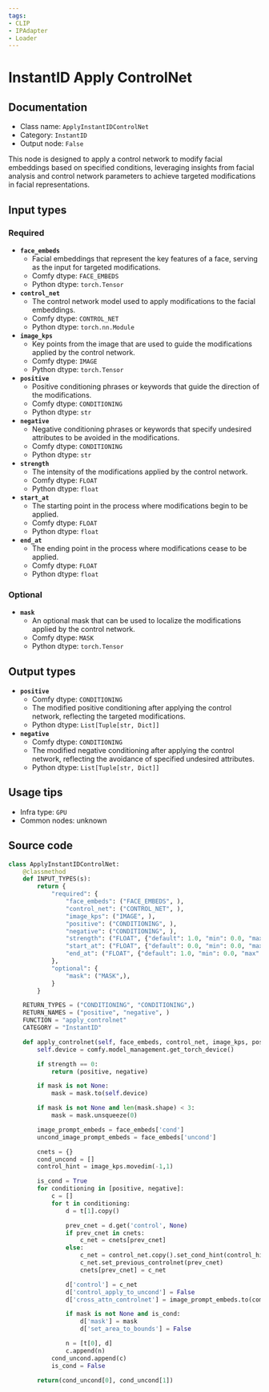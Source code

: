 ```yaml
---
tags:
- CLIP
- IPAdapter
- Loader
---
```


# InstantID Apply ControlNet
## Documentation
- Class name: `ApplyInstantIDControlNet`
- Category: `InstantID`
- Output node: `False`

This node is designed to apply a control network to modify facial embeddings based on specified conditions, leveraging insights from facial analysis and control network parameters to achieve targeted modifications in facial representations.
## Input types
### Required
- **`face_embeds`**
    - Facial embeddings that represent the key features of a face, serving as the input for targeted modifications.
    - Comfy dtype: `FACE_EMBEDS`
    - Python dtype: `torch.Tensor`
- **`control_net`**
    - The control network model used to apply modifications to the facial embeddings.
    - Comfy dtype: `CONTROL_NET`
    - Python dtype: `torch.nn.Module`
- **`image_kps`**
    - Key points from the image that are used to guide the modifications applied by the control network.
    - Comfy dtype: `IMAGE`
    - Python dtype: `torch.Tensor`
- **`positive`**
    - Positive conditioning phrases or keywords that guide the direction of the modifications.
    - Comfy dtype: `CONDITIONING`
    - Python dtype: `str`
- **`negative`**
    - Negative conditioning phrases or keywords that specify undesired attributes to be avoided in the modifications.
    - Comfy dtype: `CONDITIONING`
    - Python dtype: `str`
- **`strength`**
    - The intensity of the modifications applied by the control network.
    - Comfy dtype: `FLOAT`
    - Python dtype: `float`
- **`start_at`**
    - The starting point in the process where modifications begin to be applied.
    - Comfy dtype: `FLOAT`
    - Python dtype: `float`
- **`end_at`**
    - The ending point in the process where modifications cease to be applied.
    - Comfy dtype: `FLOAT`
    - Python dtype: `float`
### Optional
- **`mask`**
    - An optional mask that can be used to localize the modifications applied by the control network.
    - Comfy dtype: `MASK`
    - Python dtype: `torch.Tensor`
## Output types
- **`positive`**
    - Comfy dtype: `CONDITIONING`
    - The modified positive conditioning after applying the control network, reflecting the targeted modifications.
    - Python dtype: `List[Tuple[str, Dict]]`
- **`negative`**
    - Comfy dtype: `CONDITIONING`
    - The modified negative conditioning after applying the control network, reflecting the avoidance of specified undesired attributes.
    - Python dtype: `List[Tuple[str, Dict]]`
## Usage tips
- Infra type: `GPU`
- Common nodes: unknown


## Source code
```python
class ApplyInstantIDControlNet:
    @classmethod
    def INPUT_TYPES(s):
        return {
            "required": {
                "face_embeds": ("FACE_EMBEDS", ),
                "control_net": ("CONTROL_NET", ),
                "image_kps": ("IMAGE", ),
                "positive": ("CONDITIONING", ),
                "negative": ("CONDITIONING", ),
                "strength": ("FLOAT", {"default": 1.0, "min": 0.0, "max": 10.0, "step": 0.01, }),
                "start_at": ("FLOAT", {"default": 0.0, "min": 0.0, "max": 1.0, "step": 0.001, }),
                "end_at": ("FLOAT", {"default": 1.0, "min": 0.0, "max": 1.0, "step": 0.001, }),
            },
            "optional": {
                "mask": ("MASK",),
            }
        }

    RETURN_TYPES = ("CONDITIONING", "CONDITIONING",)
    RETURN_NAMES = ("positive", "negative", )
    FUNCTION = "apply_controlnet"
    CATEGORY = "InstantID"

    def apply_controlnet(self, face_embeds, control_net, image_kps, positive, negative, strength, start_at, end_at, mask=None):
        self.device = comfy.model_management.get_torch_device()

        if strength == 0:
            return (positive, negative)

        if mask is not None:
            mask = mask.to(self.device)

        if mask is not None and len(mask.shape) < 3:
            mask = mask.unsqueeze(0)

        image_prompt_embeds = face_embeds['cond']
        uncond_image_prompt_embeds = face_embeds['uncond']

        cnets = {}
        cond_uncond = []
        control_hint = image_kps.movedim(-1,1)

        is_cond = True
        for conditioning in [positive, negative]:
            c = []
            for t in conditioning:
                d = t[1].copy()

                prev_cnet = d.get('control', None)
                if prev_cnet in cnets:
                    c_net = cnets[prev_cnet]
                else:
                    c_net = control_net.copy().set_cond_hint(control_hint, strength, (start_at, end_at))
                    c_net.set_previous_controlnet(prev_cnet)
                    cnets[prev_cnet] = c_net

                d['control'] = c_net
                d['control_apply_to_uncond'] = False
                d['cross_attn_controlnet'] = image_prompt_embeds.to(comfy.model_management.intermediate_device()) if is_cond else uncond_image_prompt_embeds.to(comfy.model_management.intermediate_device())

                if mask is not None and is_cond:
                    d['mask'] = mask
                    d['set_area_to_bounds'] = False

                n = [t[0], d]
                c.append(n)
            cond_uncond.append(c)
            is_cond = False

        return(cond_uncond[0], cond_uncond[1])

```
